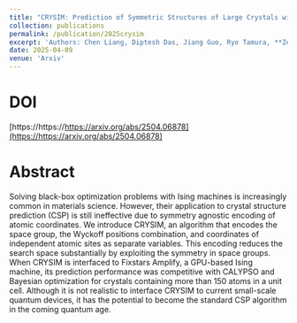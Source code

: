 ```yaml
---
title: "CRYSIM: Prediction of Symmetric Structures of Large Crystals with GPU-based Ising Machines"
collection: publications
permalink: /publication/2025crysim
excerpt: 'Authors: Chen Liang, Diptesh Das, Jiang Guo, Ryo Tamura, **Zetian Mao**, Koji Tsuda'
date: 2025-04-09
venue: 'Arxiv'
---
```


# DOI

[https://https://https://arxiv.org/abs/2504.06878](https://https://arxiv.org/abs/2504.06878)

# Abstract

Solving black-box optimization problems with Ising machines is increasingly common in materials science. However, their application to crystal structure prediction (CSP) is still ineffective due to symmetry agnostic encoding of atomic coordinates. We introduce CRYSIM, an algorithm that encodes the space group, the Wyckoff positions combination, and coordinates of independent atomic sites as separate variables. This encoding reduces the search space substantially by exploiting the symmetry in space groups. When CRYSIM is interfaced to Fixstars Amplify, a GPU-based Ising machine, its prediction performance was competitive with CALYPSO and Bayesian optimization for crystals containing more than 150 atoms in a unit cell. Although it is not realistic to interface CRYSIM to current small-scale quantum devices, it has the potential to become the standard CSP algorithm in the coming quantum age.